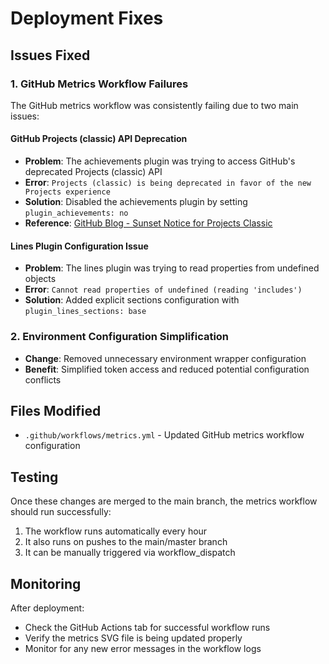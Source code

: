 # Deployment Fixes

## Issues Fixed

### 1. GitHub Metrics Workflow Failures

The GitHub metrics workflow was consistently failing due to two main issues:

#### **GitHub Projects (classic) API Deprecation**
- **Problem**: The achievements plugin was trying to access GitHub's deprecated Projects (classic) API
- **Error**: `Projects (classic) is being deprecated in favor of the new Projects experience`
- **Solution**: Disabled the achievements plugin by setting `plugin_achievements: no`
- **Reference**: [GitHub Blog - Sunset Notice for Projects Classic](https://github.blog/changelog/2024-05-23-sunset-notice-projects-classic/)

#### **Lines Plugin Configuration Issue**
- **Problem**: The lines plugin was trying to read properties from undefined objects
- **Error**: `Cannot read properties of undefined (reading 'includes')`
- **Solution**: Added explicit sections configuration with `plugin_lines_sections: base`

### 2. Environment Configuration Simplification

- **Change**: Removed unnecessary environment wrapper configuration
- **Benefit**: Simplified token access and reduced potential configuration conflicts

## Files Modified

- `.github/workflows/metrics.yml` - Updated GitHub metrics workflow configuration

## Testing

Once these changes are merged to the main branch, the metrics workflow should run successfully:

1. The workflow runs automatically every hour
2. It also runs on pushes to the main/master branch
3. It can be manually triggered via workflow_dispatch

## Monitoring

After deployment:
- Check the GitHub Actions tab for successful workflow runs
- Verify the metrics SVG file is being updated properly
- Monitor for any new error messages in the workflow logs